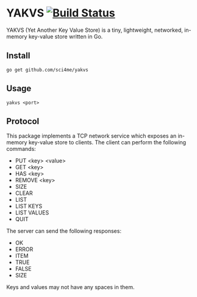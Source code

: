 # YAKVS [![Build Status](https://travis-ci.org/sci4me/yakvs.svg?branch=master)](https://travis-ci.org/sci4me/yakvs)

YAKVS (Yet Another Key Value Store) is a tiny, lightweight, networked, in-memory key-value store written in Go.

## Install

    go get github.com/sci4me/yakvs

## Usage

	yakvs <port>

## Protocol

This package implements a TCP network service which exposes an in-memory key-value store to clients. The client can perform the following commands:

 - PUT &lt;key&gt; &lt;value&gt;
 - GET &lt;key&gt;
 - HAS &lt;key&gt;
 - REMOVE &lt;key&gt;
 - SIZE
 - CLEAR
 - LIST
 - LIST KEYS
 - LIST VALUES
 - QUIT

The server can send the following responses:

 - OK
 - ERROR
 - ITEM
 - TRUE
 - FALSE
 - SIZE

Keys and values may not have any spaces in them.